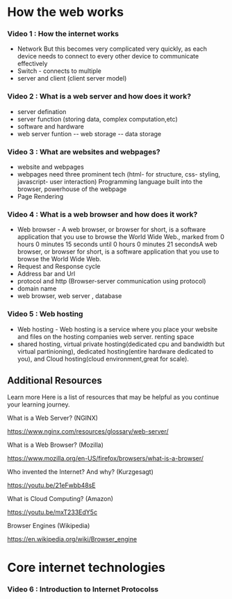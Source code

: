 # How the web works
### Video 1 : How the internet works
- Network 
But this becomes very complicated very quickly, as each device needs to connect to every other device to communicate effectively
- Switch - connects to multiple 
- server and client (client server model)

### Video 2 : What is a web server and how does it work?
- server defination
- server function (storing data, complex computation,etc)
- software and hardware
- web server funtion 
-- web storage
-- data storage

### Video 3 : What are websites and webpages?
- website and webpages
- webpages need three prominent tech (html- for structure, css- styling, javascript- user interaction)
Programming language built into the browser, powerhouse of the webpage
- Page Rendering

### Video 4 : What is a web browser and how does it work?
- Web browser - A web browser, or browser for short, is a software application that you use to browse the World Wide Web., marked from 0 hours 0 minutes 15 seconds until 0 hours 0 minutes 21 secondsA web browser, or browser for short, is a software application that you use to browse the World Wide Web.
- Request and Response cycle
- Address bar and Url
- protocol and http (Browser-server communication using protocol)
- domain name
- web browser, web server , database

### Video 5 : Web hosting
- Web hosting - Web hosting is a service where you place your website and files on the hosting companies web server. renting space
- shared hosting, virtual private hosting(dedicated cpu and bandwidth but virtual partinioning), dedicated hosting(entire hardware dedicated to you), and Cloud hosting(cloud environment,great for scale).


## Additional Resources
Learn more
Here is a list of resources that may be helpful as you continue your learning journey.

What is a Web Server? (NGINX)

https://www.nginx.com/resources/glossary/web-server/

What is a Web Browser? (Mozilla)

https://www.mozilla.org/en-US/firefox/browsers/what-is-a-browser/

Who invented the Internet? And why? (Kurzgesagt) 

https://youtu.be/21eFwbb48sE

What is Cloud Computing? (Amazon)

https://youtu.be/mxT233EdY5c

Browser Engines (Wikipedia)

https://en.wikipedia.org/wiki/Browser_engine 

# Core internet technologies

### Video 6 : Introduction to Internet Protocolss
